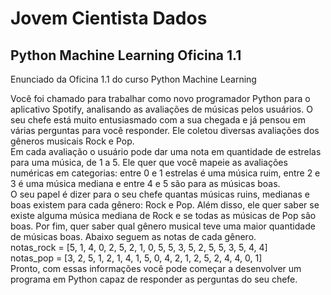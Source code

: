 # Jovem Cientista Dados
## Python Machine Learning Oficina 1.1

Enunciado da Oficina 1.1  do curso Python Machine Learning

Você foi chamado para trabalhar como novo programador Python para o aplicativo Spotify, analisando as avaliações de músicas pelos usuários. O seu chefe está muito entusiasmado com a sua chegada e já pensou em várias perguntas para você responder. Ele coletou diversas avaliações dos gêneros musicais Rock e Pop.<br/>
Em cada avaliação o usuário pode dar uma nota em quantidade de estrelas para uma música, de 1 a 5. Ele quer que você mapeie as avaliações numéricas em categorias: entre 0 e 1 estrelas é uma música ruim, entre 2 e 3 é uma música mediana e entre 4 e 5 são para as músicas boas.<br/> 
O seu papel é dizer para o seu chefe quantas músicas ruins, medianas e boas existem para cada gênero: Rock e Pop. Além disso, ele quer saber se existe alguma música mediana de Rock e se todas as músicas de Pop são boas. Por fim, quer saber qual gênero musical teve uma maior quantidade de músicas boas. Abaixo seguem as notas de cada gênero. <br/>notas_rock = [5, 1, 4, 0, 2, 5, 2, 1, 0, 5, 5, 3, 5, 2, 5, 5, 3, 5, 4, 4] <br/>notas_pop = [3, 2, 5, 1, 2, 1, 4, 1, 5, 0, 4, 2, 1, 2, 5, 2, 4, 4, 0, 1] 
<br/>Pronto, com essas informações você pode começar a desenvolver um programa em Python capaz de responder as perguntas do seu chefe.
